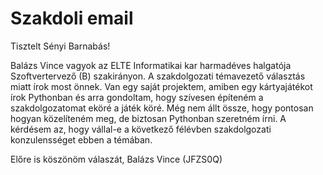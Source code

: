# Szakdoli email

Tisztelt Sényi Barnabás!

Balázs Vince vagyok az ELTE Informatikai kar harmadéves halgatója Szoftvertervező
(B) szakirányon. A szakdolgozati témavezető választás miatt írok most önnek.
Van egy saját projektem, amiben egy kártyajátékot írok Pythonban és arra gondoltam,
hogy szívesen építeném a szakdolgozatomat eköré a játék köré.
Még nem állt össze, hogy pontosan hogyan közelíteném meg, de biztosan Pythonban
szeretném írni.
A kérdésem az, hogy vállal-e a következő félévben szakdolgozati konzulensséget ebben
a témában.

Előre is köszönöm válaszát,
Balázs Vince
(JFZS0Q)
